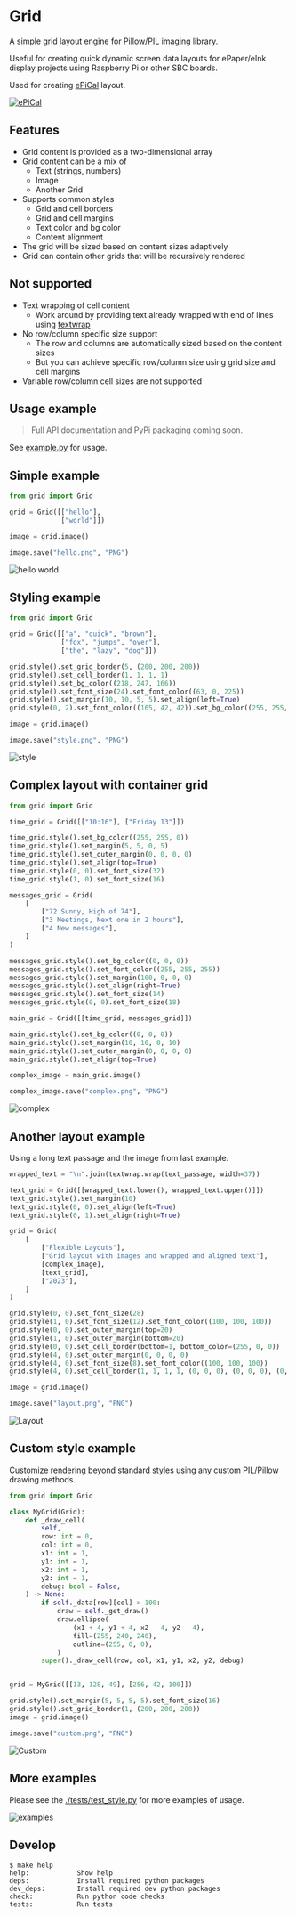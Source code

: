 # Grid

A simple grid layout engine for [Pillow/PIL](https://pillow.readthedocs.io/) imaging library.

Useful for creating quick dynamic screen data layouts for ePaper/eInk display projects using Raspberry Pi or other SBC boards.

Used for creating [ePiCal](../README.md) layout.

[![ePiCal](../docs/epical_small.png)](../docs/epical.png)

## Features

- Grid content is provided as a two-dimensional array
- Grid content can be a mix of
  - Text (strings, numbers)
  - Image
  - Another Grid
- Supports common styles
  - Grid and cell borders
  - Grid and cell margins
  - Text color and bg color
  - Content alignment
- The grid will be sized based on content sizes adaptively
- Grid can contain other grids that will be recursively rendered

## Not supported

- Text wrapping of cell content 
  - Work around by providing text already wrapped with end of lines using [textwrap](https://docs.python.org/3/library/textwrap.html)
- No row/column specific size support
  - The row and columns are automatically sized based on the content sizes
  - But you can achieve specific row/column size using grid size and cell margins
- Variable row/column cell sizes are not supported

## Usage example

> Full API documentation and PyPi packaging coming soon.

See [example.py](./example.py) for usage.

## Simple example

```python
from grid import Grid

grid = Grid([["hello"], 
             ["world"]])

image = grid.image()

image.save("hello.png", "PNG")
```

![hello world](hello.png)

## Styling example

```python
from grid import Grid

grid = Grid([["a", "quick", "brown"], 
             ["fox", "jumps", "over"], 
             ["the", "lazy", "dog"]])

grid.style().set_grid_border(5, (200, 200, 200))
grid.style().set_cell_border(1, 1, 1, 1)
grid.style().set_bg_color((218, 247, 166))
grid.style().set_font_size(24).set_font_color((63, 0, 225))
grid.style().set_margin(10, 10, 5, 5).set_align(left=True)
grid.style(0, 2).set_font_color((165, 42, 42)).set_bg_color((255, 255, 255))

image = grid.image()

image.save("style.png", "PNG")
```

![style](style.png)

## Complex layout with container grid

```python
from grid import Grid

time_grid = Grid([["10:16"], ["Friday 13"]])

time_grid.style().set_bg_color((255, 255, 0))
time_grid.style().set_margin(5, 5, 0, 5)
time_grid.style().set_outer_margin(0, 0, 0, 0)
time_grid.style().set_align(top=True)
time_grid.style(0, 0).set_font_size(32)
time_grid.style(1, 0).set_font_size(16)

messages_grid = Grid(
    [
        ["72 Sunny, High of 74"],
        ["3 Meetings, Next one in 2 hours"],
        ["4 New messages"],
    ]
)

messages_grid.style().set_bg_color((0, 0, 0))
messages_grid.style().set_font_color((255, 255, 255))
messages_grid.style().set_margin(100, 0, 0, 0)
messages_grid.style().set_align(right=True)
messages_grid.style().set_font_size(14)
messages_grid.style(0, 0).set_font_size(18)

main_grid = Grid([[time_grid, messages_grid]])

main_grid.style().set_bg_color((0, 0, 0))
main_grid.style().set_margin(10, 10, 0, 10)
main_grid.style().set_outer_margin(0, 0, 0, 0)
main_grid.style().set_align(top=True)

complex_image = main_grid.image()

complex_image.save("complex.png", "PNG")
```


![complex](complex.png)

## Another layout example

Using a long text passage and the image from last example.

```python
wrapped_text = "\n".join(textwrap.wrap(text_passage, width=37))

text_grid = Grid([[wrapped_text.lower(), wrapped_text.upper()]])
text_grid.style().set_margin(10)
text_grid.style(0, 0).set_align(left=True)
text_grid.style(0, 1).set_align(right=True)

grid = Grid(
    [
        ["Flexible Layouts"],
        ["Grid layout with images and wrapped and aligned text"],
        [complex_image],
        [text_grid],
        ["2023"],
    ]
)

grid.style(0, 0).set_font_size(28)
grid.style(1, 0).set_font_size(12).set_font_color((100, 100, 100))
grid.style(0, 0).set_outer_margin(top=20)
grid.style(1, 0).set_outer_margin(bottom=20)
grid.style(0, 0).set_cell_border(bottom=1, bottom_color=(255, 0, 0))
grid.style(4, 0).set_outer_margin(0, 0, 0, 0)
grid.style(4, 0).set_font_size(8).set_font_color((100, 100, 100))
grid.style(4, 0).set_cell_border(1, 1, 1, 1, (0, 0, 0), (0, 0, 0), (0, 0, 0))

image = grid.image()

image.save("layout.png", "PNG")
```

![Layout](layout.png)

## Custom style example

Customize rendering beyond standard styles using any custom PIL/Pillow drawing methods.

```python
from grid import Grid

class MyGrid(Grid):
    def _draw_cell(
        self,
        row: int = 0,
        col: int = 0,
        x1: int = 1,
        y1: int = 1,
        x2: int = 1,
        y2: int = 1,
        debug: bool = False,
    ) -> None:
        if self._data[row][col] > 100:
            draw = self._get_draw()
            draw.ellipse(
                (x1 + 4, y1 + 4, x2 - 4, y2 - 4),
                fill=(255, 240, 240),
                outline=(255, 0, 0),
            )
        super()._draw_cell(row, col, x1, y1, x2, y2, debug)


grid = MyGrid([[13, 128, 49], [256, 42, 100]])

grid.style().set_margin(5, 5, 5, 5).set_font_size(16)
grid.style().set_grid_border(1, (200, 200, 200))
image = grid.image()

image.save("custom.png", "PNG")
```

![Custom](custom.png)

## More examples

Please see the [./tests/test_style.py](./tests/test_style.py) for more examples of usage.

![examples](./tests/expected/test_style.png)

## Develop

```shell
$ make help
help:            Show help
deps:            Install required python packages
dev_deps:        Install required dev python packages
check:           Run python code checks
tests:           Run tests
```